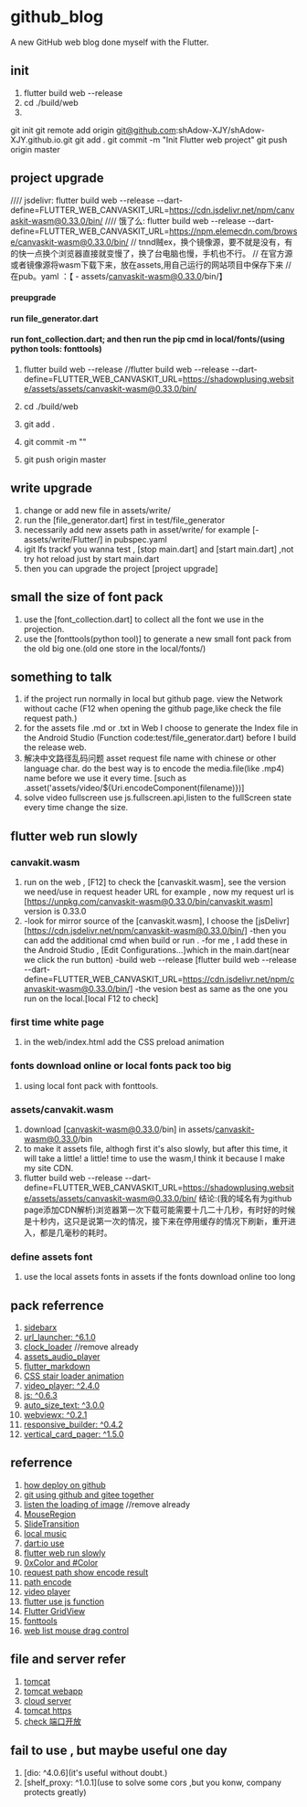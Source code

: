 # github_blog

A new GitHub web blog done myself with the Flutter.

## init 
1. flutter build web --release
2. cd ./build/web
3. 
 git init
 git remote add origin git@github.com:shAdow-XJY/shAdow-XJY.github.io.git
 git add .
 git commit -m "Init Flutter web project"
 git push origin master

## project upgrade
//// jsdelivr: flutter build web --release --dart-define=FLUTTER_WEB_CANVASKIT_URL=https://cdn.jsdelivr.net/npm/canvaskit-wasm@0.33.0/bin/
//// 饿了么: flutter build web --release --dart-define=FLUTTER_WEB_CANVASKIT_URL=https://npm.elemecdn.com/browse/canvaskit-wasm@0.33.0/bin/
// tnnd贼ex，换个镜像源，要不就是没有，有的快一点换个浏览器直接就变慢了，换了台电脑也慢，手机也不行。
// 在官方源或者镜像源将wasm下载下来，放在assets,用自己运行的网站项目中保存下来
// 在pub。yaml ：【    - assets/canvaskit-wasm@0.33.0/bin/】
#### preupgrade
#### run file_generator.dart
#### run font_collection.dart;  and then run the pip cmd in local/fonts/(using python tools: fonttools)
1. flutter build web --release 
//flutter build web --release --dart-define=FLUTTER_WEB_CANVASKIT_URL=https://shadowplusing.website/assets/assets/canvaskit-wasm@0.33.0/bin/

2. cd ./build/web
3. git add .
4. git commit -m ""
5. git push origin master

## write upgrade
1. change or add new file in assets/write/
2. run the [file_generator.dart] first in test/file_generator
3. necessarily add new assets path in asset/write/ for example [- assets/write/Flutter/] in pubspec.yaml
4. igit lfs trackf you wanna test , [stop main.dart] and [start main.dart] ,not try hot reload just by start main.dart
5. then you can upgrade the project [project upgrade]
## small the size of font pack 
1. use the [font_collection.dart] to collect all the font we use in the projection.
2. use the [fonttools(python tool)] to generate a new small font pack from the old big one.(old one store in the local/fonts/)

## something to talk
1. if the project run normally in local but github page. 
   view the Network without cache (F12 when opening the github page,like check the file request path.)
2. for the assets file .md or .txt in Web
   I choose to generate the Index file in the Android Studio (Function code:test/file_generator.dart)
   before I build the release web.
3. 解决中文路径乱码问题
   asset request file name with chinese or other language char. 
   do the best way is to encode the media.file(like .mp4) name before we use it every time.
   [such as .asset('assets/video/${Uri.encodeComponent(filename)})]
4. solve video fullscreen
   use js.fullscreen.api,listen to the fullScreen state every time change the size.
   
## flutter web run slowly
### canvakit.wasm
1. run on the web , [F12] to check the [canvaskit.wasm], see the version we need/use in request header URL
   for example , now my request url is [https://unpkg.com/canvaskit-wasm@0.33.0/bin/canvaskit.wasm]
   version is 0.33.0
2. -look for mirror source of the [canvaskit.wasm], I choose the [jsDelivr][https://cdn.jsdelivr.net/npm/canvaskit-wasm@0.33.0/bin/]
   -then you can add the additional cmd when build or run .
   -for me , I add these in the Android Studio , [Edit Configurations...]which in the main.dart(near we click the run button)
   -build web --release [flutter build web --release --dart-define=FLUTTER_WEB_CANVASKIT_URL=https://cdn.jsdelivr.net/npm/canvaskit-wasm@0.33.0/bin/]
   -the vesion best as same as the one you run on the local.[local F12 to check]
### first time white page 
1. in the web/index.html add the CSS preload animation
### fonts download online or local fonts pack too big
1. using local font pack with fonttools.
### assets/canvakit.wasm
1. download [canvaskit-wasm@0.33.0/bin] in assets/canvaskit-wasm@0.33.0/bin
2. to make it assets file, althogh first it's also slowly, but after this time, 
   it will take a little! a little! time to use the wasm,I think it because I make my site CDN.
3. flutter build web --release --dart-define=FLUTTER_WEB_CANVASKIT_URL=https://shadowplusing.website/assets/assets/canvaskit-wasm@0.33.0/bin/
结论:(我的域名有为github page添加CDN解析)浏览器第一次下载可能需要十几二十几秒，有时好的时候是十秒内，这只是说第一次的情况，接下来在停用缓存的情况下刷新，重开进入，都是几毫秒的耗时。
   
### define assets font
1. use the local assets fonts in assets if the fonts download online too long

## pack referrence
1. [sidebarx](https://github.com/Frezyx/sidebarx)
2. [url_launcher: ^6.1.0](https://pub.dev/packages/url_launcher)
3. [clock_loader](https://github.com/Mindinventory/clock_loader) //remove already
4. [assets_audio_player](https://pub.dev/packages/assets_audio_player)
5. [flutter_markdown](https://pub.dev/packages/flutter_markdown)
6. [CSS stair loader animation](https://codepen.io/ispal/full/mVaaJe)
7. [video_player: ^2.4.0](https://pub.flutter-io.cn/packages/video_player/example)
8. [js: ^0.6.3](https://pub.flutter-io.cn/packages/js)
9. [auto_size_text: ^3.0.0](https://pub.dev/packages/auto_size_text)
10. [webviewx: ^0.2.1](https://pub.dev/packages/webviewx)
11. [responsive_builder: ^0.4.2](https://pub.dev/packages/responsive_builder)
12. [vertical_card_pager: ^1.5.0](https://pub.dev/packages/vertical_card_pager)

## referrence
1.  [how deploy on github](https://dev.to/myracledesign/setup-a-flutter-web-project-on-github-pages-3eka)
2.  [git using github and gitee together](https://blog.csdn.net/qq_41664096/article/details/106569858)
3.  [listen the loading of image](https://blog.csdn.net/campchan/article/details/118560059) //remove already
4.  [MouseRegion](https://www.liujunmin.com/flutter/gesture/mouse_region.html)
5.  [SlideTransition](https://blog.csdn.net/zl18603543572/article/details/95259555)
6.  [local music](https://blog.csdn.net/weixin_44934496/article/details/112526027)
7.  [dart:io use](https://blog.csdn.net/qq_41097495/article/details/106441389)
8.  [flutter web run slowly](https://blog.csdn.net/qq_35867494/article/details/118516893)
9.  [0xColor and #Color](https://blog.csdn.net/qq_33210042/article/details/78644118)
10. [request path show encode result](https://blog.csdn.net/pathfinder163/article/details/6289424)
11. [path encode](https://blog.csdn.net/qq_32760901/article/details/91378853)
12. [video player](https://flutter.cn/docs/cookbook/plugins/play-video)
13. [flutter use js function](https://zhuanlan.zhihu.com/p/376370125)
14. [Flutter GridView](https://www.jianshu.com/p/fb3bf633ee12)
15. [fonttools](https://cyh.me/2020/04/font-minification/)
16. [web list mouse drag control](https://cloud.tencent.com/developer/ask/sof/749407)

## file and server refer
1. [tomcat](https://www.cnblogs.com/beginner-boy/p/7806680.html)
2. [tomcat webapp](https://blog.csdn.net/qq_38967150/article/details/118722115)
3. [cloud server]()
4. [tomcat https](https://segmentfault.com/a/1190000009780545)
5. [check 端口开放](https://www.cnblogs.com/tongying/p/13182340.html)

## fail to use , but maybe useful one day
1.  [dio: ^4.0.6](it's useful without doubt.)
2.  [shelf_proxy: ^1.0.1](use to solve some cors ,but you konw, company protects greatly)


